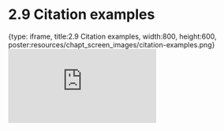 # 2.9 Citation examples
 
{type: iframe, title:2.9 Citation examples, width:800, height:600, poster:resources/chapt_screen_images/citation-examples.png}
![](http://science.c-moor.org/CURE-MicrobialMysteries/citation-examples.html)
 

 
